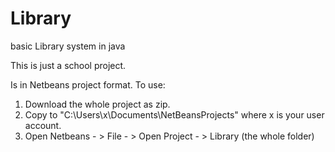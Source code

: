 # Library
basic Library system in java

This is just a school project.

Is in Netbeans project format.
To use:
1. Download the whole project as zip.
2. Copy to "C:\Users\x\Documents\NetBeansProjects" where x is your user account.
3. Open Netbeans - > File - > Open Project - > Library (the whole folder)
